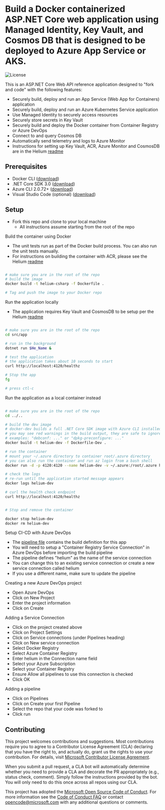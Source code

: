 # Build a Docker containerized ASP.NET Core web application using Managed Identity, Key Vault, and Cosmos DB that is designed to be deployed to Azure App Service or AKS.

![License](https://img.shields.io/badge/license-MIT-green.svg)

This is an ASP.NET Core Web API reference application designed to "fork and code" with the following features:

- Securely build, deploy and run an App Service (Web App for Containers) application
- Securely build, deploy and run an Azure Kubernetes Service application
- Use Managed Identity to securely access resources
- Securely store secrets in Key Vault
- Securely build and deploy the Docker container from Container Registry or Azure DevOps
- Connect to and query Cosmos DB
- Automatically send telemetry and logs to Azure Monitor
- Instructions for setting up Key Vault, ACR, Azure Monitor and CosmosDB are in the Helium [readme](https://github.com/retaildevcrews/helium)

## Prerequisites

- Docker CLI ([download](https://docs.docker.com/install/))
- .NET Core SDK 3.0 ([download](https://dotnet.microsoft.com/download))
- Azure CLI 2.0.72+ ([download](https://docs.microsoft.com/en-us/cli/azure/install-azure-cli?view=azure-cli-latest))
- Visual Studio Code (optional) ([download](https://code.visualstudio.com/download))

## Setup

- Fork this repo and clone to your local machine
  - All instructions assume starting from the root of the repo

Build the container using Docker

- The unit tests run as part of the Docker build process. You can also run the unit tests manually.
- For instructions on building the container with ACR, please see the Helium [readme](https://github.com/retaildevcrews/helium)

```bash

# make sure you are in the root of the repo
# build the image
docker build -t helium-csharp -f Dockerfile .

# Tag and push the image to your Docker repo

```

Run the application locally

- The application requires Key Vault and CosmosDB to be setup per the Helium [readme](https://github.com/retaildevcrews/helium)

```bash

# make sure you are in the root of the repo
cd src/app

# run in the background
dotnet run $He_Name &

# test the application
# the application takes about 10 seconds to start
curl http://localhost:4120/healthz

# Stop the app
fg

# press ctl-c

```

Run the application as a local container instead

```bash

# make sure you are in the root of the repo
cd ../..

# build the dev image
# docker-dev builds a full .NET Core SDK image with Azure CLI installed in the container
# you may see red warnings in the build output, they are safe to ignore
# examples: "debconf: ..." or "dpkg-preconfigure: ..."
docker build -t helium-dev -f Dockerfile-Dev .

# run the container
# mount your ~/.azure directory to container root/.azure directory
# you can also run the container and run az login from a bash shell
docker run -d -p 4120:4120 --name helium-dev -v ~/.azure:/root/.azure helium-dev "dotnet" "run" "${He_Name}"

# check the logs
# re-run until the application started message appears
docker logs helium-dev

# curl the health check endpoint
curl http://localhost:4120/healthz


# Stop and remove the container

docker stop helium-dev
docker rm helium-dev

```

Setup CI-CD with Azure DevOps

- The [pipeline file](azure-pipelines.yml) contains the build definition for this app
- You will need to setup a "Container Registry Service Connection" in Azure DevOps before importing the build pipeline
- The pipeline defines "helium" as the name of the service connection
- You can change this to an existing service connection or create a new service connection called helium
- If you use a different name, make sure to update the pipeline

Creating a new Azure DevOps project

- Open Azure DevOps
- Click on New Project
- Enter the project information
- Click on Create

Adding a Service Connection

- Click on the project created above
- Click on Project Settings
- Click on Service connections (under Pipelines heading)
- Click on New service connection
- Select Docker Registry
- Select Azure Container Registry
- Enter helium in the Connection name field
- Select your Azure Subscription
- Select your Container Registry
- Ensure Allow all pipelines to use this connection is checked
- Click OK

Adding a pipeline

- Click on Pipelines
- Click on Create your first Pipeline
- Select the repo that your code was forked to
- Click run

## Contributing

This project welcomes contributions and suggestions. Most contributions require you to agree to a
Contributor License Agreement (CLA) declaring that you have the right to, and actually do, grant us
the rights to use your contribution. For details, visit [Microsoft Contributor License Agreement](https://cla.opensource.microsoft.com).

When you submit a pull request, a CLA bot will automatically determine whether you need to provide
a CLA and decorate the PR appropriately (e.g., status check, comment). Simply follow the instructions
provided by the bot. You will only need to do this once across all repos using our CLA.

This project has adopted the [Microsoft Open Source Code of Conduct](https://opensource.microsoft.com/codeofconduct/).
For more information see the [Code of Conduct FAQ](https://opensource.microsoft.com/codeofconduct/faq/) or
contact [opencode@microsoft.com](mailto:opencode@microsoft.com) with any additional questions or comments.
